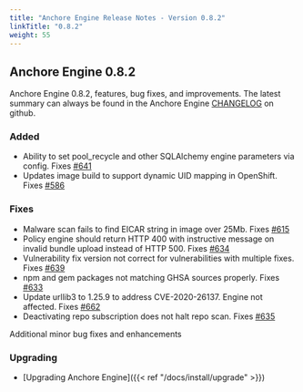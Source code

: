 ```yaml
---
title: "Anchore Engine Release Notes - Version 0.8.2"
linkTitle: "0.8.2"
weight: 55
---
```


## Anchore Engine 0.8.2

Anchore Engine 0.8.2, features, bug fixes, and improvements.  The latest summary can always be found in the Anchore Engine [CHANGELOG](https://github.com/anchore/anchore-engine/blob/master/CHANGELOG.md) on github.

### Added

+ Ability to set pool_recycle and other SQLAlchemy engine parameters via config. Fixes [#641](https://github.com/anchore/anchore-engine/issues/641)
+ Updates image build to support dynamic UID mapping in OpenShift. Fixes [#586](https://github.com/anchore/anchore-engine/issues/586)

### Fixes 

+ Malware scan fails to find EICAR string in image over 25Mb. Fixes [#615](https://github.com/anchore/anchore-engine/issues/615) 
+ Policy engine should return HTTP 400 with instructive message on invalid bundle upload instead of HTTP 500. Fixes [#634](https://github.com/anchore/anchore-engine/issues/634) 
+ Vulnerability fix version not correct for vulnerabilities with multiple fixes. Fixes [#639](https://github.com/anchore/anchore-engine/issues/639)
+ npm and gem packages not matching GHSA sources properly. Fixes [#633](https://github.com/anchore/anchore-engine/issues/633) 
+ Update urllib3 to 1.25.9 to address CVE-2020-26137. Engine not affected. Fixes [#662](https://github.com/anchore/anchore-engine/issues/662) 
+ Deactivating repo subscription does not halt repo scan. Fixes [#635](https://github.com/anchore/anchore-engine/issues/635)

Additional minor bug fixes and enhancements

### Upgrading

* [Upgrading Anchore Engine]({{< ref "/docs/install/upgrade" >}})
